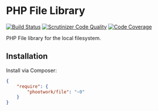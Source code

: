 # PHP File Library

[![Build Status](https://travis-ci.org/phootwork/file.svg?branch=master)](https://travis-ci.org/phootwork/file)
[![Scrutinizer Code Quality](https://scrutinizer-ci.com/g/phootwork/file/badges/quality-score.png?b=master)](https://scrutinizer-ci.com/g/phootwork/file)
[![Code Coverage](https://scrutinizer-ci.com/g/phootwork/file/badges/coverage.png?b=master)](https://scrutinizer-ci.com/g/phootwork/file)

PHP File library for the local filesystem.

## Installation

Install via Composer:

```json
{
	"require": {
		"phootwork/file": "~0"
	}
}
```

